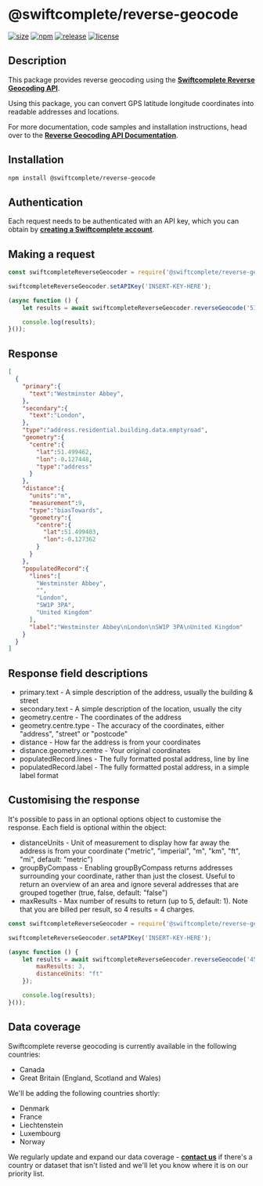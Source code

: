 # @swiftcomplete/reverse-geocode

[![size](https://img.shields.io/bundlephobia/min/@swiftcomplete/reverse-geocode "dependencies")](https://img.shields.io/bundlephobia/min/@swiftcomplete/reverse-geocode)
[![npm](https://img.shields.io/npm/v/@swiftcomplete/reverse-geocode.svg?style=flat-square "npm")](https://www.npmjs.com/package/@swiftcomplete/reverse-geocode)
[![release](https://img.shields.io/github/release/swiftcomplete-public/reverse-geocode.svg?style=flat-square "release")](https://github.com/swiftcomplete-public/reverse-geocode)
[![license](http://img.shields.io/npm/l/@swiftcomplete/reverse-geocode.svg?style=flat-square "license")](https://github.com/swiftcomplete-public/reverse-geocode/blob/master/LICENSE)

## Description
This package provides reverse geocoding using the **[Swiftcomplete Reverse Geocoding API](https://www.swiftcomplete.com/places/reverse-geocoding/)**.

Using this package, you can convert GPS latitude longitude coordinates into readable addresses and locations.

For more documentation, code samples and installation instructions, head over to the **[Reverse Geocoding API Documentation](https://www.swiftcomplete.com/docs/api/places/reverse-geocoding/)**.

## Installation

```sh
npm install @swiftcomplete/reverse-geocode
```

## Authentication

Each request needs to be authenticated with an API key, which you can obtain by **[creating a Swiftcomplete account](https://www.swiftcomplete.com/account/register/)**.

## Making a request

```js
const swiftcompleteReverseGeocoder = require('@swiftcomplete/reverse-geocode');

swiftcompleteReverseGeocoder.setAPIKey('INSERT-KEY-HERE');

(async function () {
    let results = await swiftcompleteReverseGeocoder.reverseGeocode('51.499403,-0.127362', {});

    console.log(results);
}());
```

## Response
```json
[
  {
    "primary":{
      "text":"Westminster Abbey",
    },
    "secondary":{
      "text":"London",
    },
    "type":"address.residential.building.data.emptyroad",
    "geometry":{
      "centre":{
        "lat":51.499462,
        "lon":-0.127448,
        "type":"address"
      }
    },
    "distance":{
      "units":"m",
      "measurement":9,
      "type":"biasTowards",
      "geometry":{
        "centre":{
          "lat":51.499403,
          "lon":-0.127362
        }
      }
    },
    "populatedRecord":{
      "lines":[
        "Westminster Abbey",
        "",
        "London",
        "SW1P 3PA",
        "United Kingdom"
      ],
      "label":"Westminster Abbey\nLondon\nSW1P 3PA\nUnited Kingdom"
    }
  }
]
```

## Response field descriptions

- primary.text - A simple description of the address, usually the building & street
- secondary.text - A simple description of the location, usually the city
- geometry.centre - The coordinates of the address
- geometry.centre.type - The accuracy of the coordinates, either "address", "street" or "postcode"
- distance - How far the address is from your coordinates
- distance.geometry.centre - Your original coordinates
- populatedRecord.lines - The fully formatted postal address, line by line
- populatedRecord.label - The fully formatted postal address, in a simple label format

## Customising the response

It's possible to pass in an optional options object to customise the response. Each field is optional within the object:

- distanceUnits - Unit of measurement to display how far away the address is from your coordinate ("metric", "imperial", "m", "km", "ft", "mi", default: "metric")
- groupByCompass - Enabling groupByCompass returns addresses surrounding your coordinate, rather than just the closest. Useful to return an overview of an area and ignore several addresses that are grouped together (true, false, default: "false")
- maxResults - Max number of results to return (up to 5, default: 1). Note that you are billed per result, so 4 results = 4 charges.

```js
const swiftcompleteReverseGeocoder = require('@swiftcomplete/reverse-geocode');

swiftcompleteReverseGeocoder.setAPIKey('INSERT-KEY-HERE');

(async function () {
    let results = await swiftcompleteReverseGeocoder.reverseGeocode('45.421497,-75.702096', {
        maxResults: 3,
        distanceUnits: "ft"
    });

    console.log(results);
}());
```

## Data coverage

Swiftcomplete reverse geocoding is currently available in the following countries:

- Canada
- Great Britain (England, Scotland and Wales)

We'll be adding the following countries shortly:

- Denmark
- France
- Liechtenstein
- Luxembourg
- Norway

We regularly update and expand our data coverage - **[contact us](https://www.swiftcomplete.com/contact-us/)** if there's a country or dataset that isn't listed and we'll let you know where it is on our priority list.